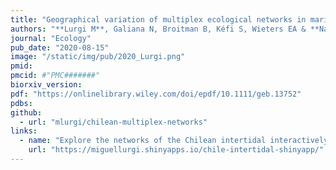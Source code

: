 ```yaml
---
title: "Geographical variation of multiplex ecological networks in marine intertidal communities"
authors: "**Lurgi M**, Galiana N, Broitman B, Kéfi S, Wieters EA & **Navarrete SA**"
journal: "Ecology"
pub_date: "2020-08-15"
image: "/static/img/pub/2020_Lurgi.png"
pmid: 
pmcid: #"PMC#######"
biorxiv_version: 
pdf: "https://onlinelibrary.wiley.com/doi/epdf/10.1111/geb.13752"
pdbs:
github:
  - url: "mlurgi/chilean-multiplex-networks"
links:
  - name: "Explore the networks of the Chilean intertidal interactively"
    url: "https://miguellurgi.shinyapps.io/chile-intertidal-shinyapp/"
---
```

